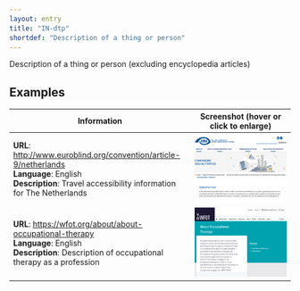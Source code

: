 ```yaml
---
layout: entry
title: "IN-dtp"
shortdef: "Description of a thing or person"
---
```


Description of a thing or person (excluding encyclopedia articles)

<!-- details -->

## Examples

<!-- START GENERATED SCREENSHOT GALLERY -->
<!--     NOTE: this screenshot gallery is automatically generated.       -->
<!--     Please avoid modifying it manually: any changes will be         -->
<!--     overwritten the next time the generation script is run.         -->
<table class="website-examples">
  <thead>
    <tr>
      <th class="website-examples-col-1">Information</th>
      <th class="website-examples-col-2">Screenshot (hover or click to enlarge)</th>
    </tr>
  </thead>
  <tbody>
    <tr>
      <td>
        <div class="img-url"><b>URL</b>: <a href="http://www.euroblind.org/convention/article-9/netherlands">http://www.euroblind.org/convention/article-9/netherlands</a></div>
        <div class="img-info"><b>Language</b>: English</div>
        <div class="img-info"><b>Description</b>: Travel accessibility information for The Netherlands</div>
      </td>
      <td><a href="../static/screenshots/IN-dtp/www.euroblind.org_convention_article-9_netherlands--2048x1536.png"><img class="thumbnail" src="../static/screenshots/IN-dtp/www.euroblind.org_convention_article-9_netherlands--2048x1536.png" alt="screenshot of www.euroblind.org_convention_article-9_netherlands--2048x1536"></a></td>
    </tr>
    <tr>
      <td>
        <div class="img-url"><b>URL</b>: <a href="https://wfot.org/about/about-occupational-therapy">https://wfot.org/about/about-occupational-therapy</a></div>
        <div class="img-info"><b>Language</b>: English</div>
        <div class="img-info"><b>Description</b>: Description of occupational therapy as a profession</div>
      </td>
      <td><a href="../static/screenshots/IN-dtp/wfot.org_about_about-occupational-therapy--2048x1536.png"><img class="thumbnail" src="../static/screenshots/IN-dtp/wfot.org_about_about-occupational-therapy--2048x1536.png" alt="screenshot of wfot.org_about_about-occupational-therapy--2048x1536"></a></td>
    </tr>
  </tbody>
</table>
<!-- END GENERATED SCREENSHOT GALLERY -->
